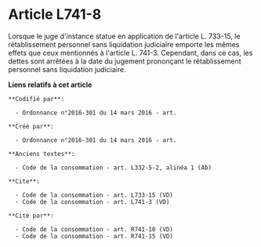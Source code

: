 # Article L741-8

Lorsque le juge d'instance statue en application de l'article L. 733-15, le rétablissement personnel sans liquidation
judiciaire emporte les mêmes effets que ceux mentionnés à l'article L. 741-3. Cependant, dans ce cas, les dettes sont
arrêtées à la date du jugement prononçant le rétablissement personnel sans liquidation judiciaire.

**Liens relatifs à cet article**

	**Codifié par**:

	  - Ordonnance n°2016-301 du 14 mars 2016 - art.

	**Créé par**:

	  - Ordonnance n°2016-301 du 14 mars 2016 - art.

	**Anciens textes**:

	  - Code de la consommation - art. L332-5-2, alinéa 1 (Ab)

	**Cite**:

	  - Code de la consommation - art. L733-15 (VD)
	  - Code de la consommation - art. L741-3 (VD)

	**Cité par**:

	  - Code de la consommation - art. R741-10 (VD)
	  - Code de la consommation - art. R741-15 (VD)
